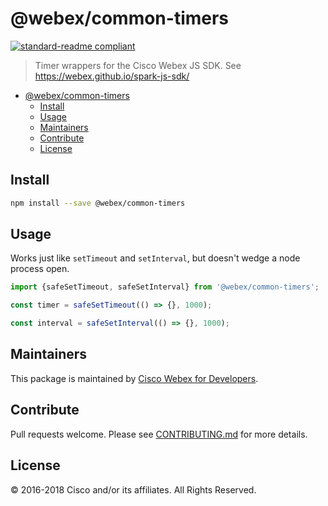 # @webex/common-timers

[![standard-readme compliant](https://img.shields.io/badge/readme%20style-standard-brightgreen.svg?style=flat-square)](https://github.com/RichardLitt/standard-readme)

> Timer wrappers for the Cisco Webex JS SDK. See https://webex.github.io/spark-js-sdk/

- [@webex/common-timers](#webexcommon-timers)
  - [Install](#install)
  - [Usage](#usage)
  - [Maintainers](#maintainers)
  - [Contribute](#contribute)
  - [License](#license)

## Install

```bash
npm install --save @webex/common-timers
```

## Usage

Works just like `setTimeout` and `setInterval`, but doesn't wedge a node process open.

```js
import {safeSetTimeout, safeSetInterval} from '@webex/common-timers';

const timer = safeSetTimeout(() => {}, 1000);

const interval = safeSetInterval(() => {}, 1000);
```

## Maintainers

This package is maintained by [Cisco Webex for Developers](https://developer.webex.com/).

## Contribute

Pull requests welcome. Please see [CONTRIBUTING.md](https://github.com/webex/spark-js-sdk/blob/master/CONTRIBUTING.md) for more details.

## License

© 2016-2018 Cisco and/or its affiliates. All Rights Reserved.
